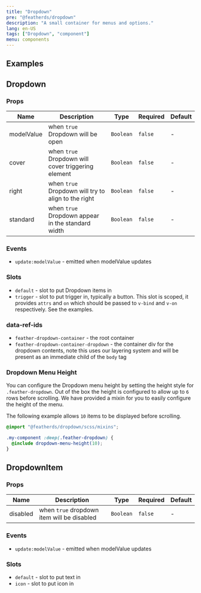 ```yaml
---
title: "Dropdown"
pre: "@featherds/dropdown"
description: "A small container for menus and options."
lang: en-US
tags: ["Dropdown", "component"]
menu: components
---
```


## Examples

<Dropdown-Examples />

## Dropdown

### Props

| Name       | Description                                         | Type      | Required | Default |
| ---------- | --------------------------------------------------- | --------- | -------- | ------- |
| modelValue | when `true` Dropdown will be open                   | `Boolean` | `false`  | -       |
| cover      | when `true` Dropdown will cover triggering element  | `Boolean` | `false`  | -       |
| right      | when `true` Dropdown will try to align to the right | `Boolean` | `false`  | -       |
| standard   | when `true` Dropdown appear in the standard width   | `Boolean` | `false`  | -       |

### Events

- `update:modelValue` - emitted when modelValue updates

### Slots

- `default` - slot to put Dropdown items in
- `trigger` - slot to put trigger in, typically a button. This slot is scoped, it provides `attrs` and `on` which should be passed to `v-bind` and `v-on` respectively. See the examples.

### data-ref-ids

- `feather-dropdown-container` - the root container
- `feather-dropdown-container-dropdown` - the container div for the dropdown contents, note this uses our layering system and will be present as an immediate child of the `body` tag

### Dropdown Menu Height

You can configure the Dropdown menu height by setting the height style for `.feather-dropdown`. Out of the box the height is configured to allow up to `6` rows before scrolling. We have provided a mixin for you to easily configure the height of the menu.

The following example allows `10` items to be displayed before scrolling.

```scss
@import "@featherds/dropdown/scss/mixins";

.my-component :deep(.feather-dropdown) {
  @include dropdown-menu-height(10);
}
```

## DropdownItem

### Props

| Name     | Description                                | Type      | Required | Default |
| -------- | ------------------------------------------ | --------- | -------- | ------- |
| disabled | when `true` dropdown item will be disabled | `Boolean` | `false`  | -       |

### Events

- `update:modelValue` - emitted when modelValue updates

### Slots

- `default` - slot to put text in
- `icon` - slot to put icon in
